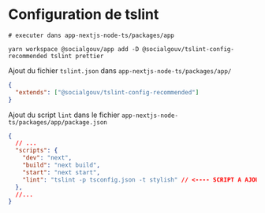 # Configuration de tslint

```shell
# executer dans app-nextjs-node-ts/packages/app

yarn workspace @socialgouv/app add -D @socialgouv/tslint-config-recommended tslint prettier
```

Ajout du fichier `tslint.json` dans `app-nextjs-node-ts/packages/app/`

```json
{
  "extends": ["@socialgouv/tslint-config-recommended"]
}
```

Ajout du script `lint` dans le fichier `app-nextjs-node-ts/packages/app/package.json`

```json
{
  // ...
  "scripts": {
    "dev": "next",
    "build": "next build",
    "start": "next start",
    "lint": "tslint -p tsconfig.json -t stylish" // <---- SCRIPT A AJOUTER
  },
  //...
}
```
